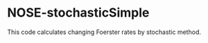 NOSE-stochasticSimple
=====================

This code calculates changing Foerster rates by stochastic method. 

